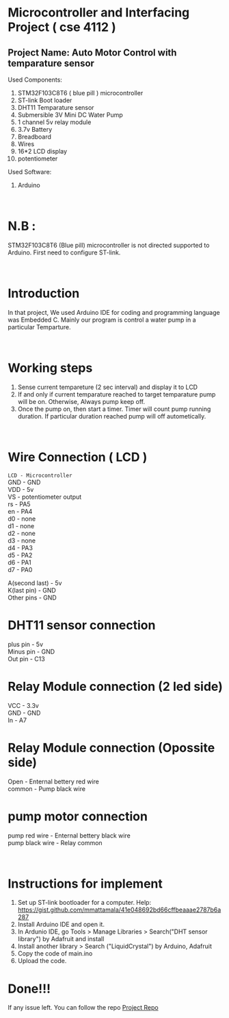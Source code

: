 # Microcontroller and Interfacing Project ( cse 4112 )
## Project Name: Auto Motor Control with temparature sensor

Used Components:
1. STM32F103C8T6 ( blue pill ) microcontroller
2. ST-link Boot loader
3. DHT11 Temparature sensor
4. Submersible 3V Mini DC Water Pump
5. 1 channel 5v relay module
6. 3.7v Battery
7. Breadboard
8. Wires 
9. 16*2 LCD display 
10. potentiometer

Used Software:
1. Arduino

</br>

# N.B : 
STM32F103C8T6 (Blue pill) microcontroller is not directed supported to Arduino. First need to configure ST-link. 

</br>

# Introduction
In that project, We used Arduino IDE for coding and programming language was Embedded C. Mainly our program is control 
a water pump in a particular Temparture. 

<br>

# Working steps
1. Sense current tempareture (2 sec interval) and display it to LCD
2. If and only if current temparature reached to target temparature pump will be on. Otherwise, Always pump keep off.
3. Once the pump on, then start a timer. Timer will count pump running duration. If particular duration reached pump 
will off autometically.

<br>

# Wire Connection ( LCD )
<code>LCD - Microcontroller</code><br>
GND - GND <br>
VDD - 5v <br>
VS - potentiometer output <br>
rs - PA5 <br>
en - PA4 <br>
d0 - none <br>
d1 - none <br>
d2 - none <br>
d3 - none <br>
d4 - PA3 <br>
d5 - PA2 <br>
d6 - PA1 <br>
d7 - PA0 <br>

A(second last) - 5v <br>
K(last pin) - GND <br>
Other pins - GND <br>

# DHT11 sensor connection
plus pin - 5v <br>
Minus pin - GND <br>
Out pin - C13 <br>

# Relay Module connection (2 led side)
VCC - 3.3v  <br>
GND - GND <br>
In - A7 <br>

# Relay Module connection (Opossite side)
Open - Enternal bettery red wire <br>
common - Pump black wire <br>

# pump motor connection
pump red wire - Enternal bettery black wire <br>
pump black wire - Relay common <br>

<br>

# Instructions for implement 
1. Set up ST-link bootloader for a computer. Help: <a href="https://gist.github.com/mmattamala/41e048692bd66cffbeaaae2787b6a287">https://gist.github.com/mmattamala/41e048692bd66cffbeaaae2787b6a287</a>
2. Install Arduino IDE and open it.
3. In Ardunio IDE, go Tools > Manage Libraries > Search("DHT sensor library") by Adafruit and install
4. Install another library > Search ("LiquidCrystal") by Arduino, Adafruit
5. Copy the code of main.ino
6. Upload the code.


# Done!!!
If any issue left. You can follow the repo <a href="https://github.com/tonmoy-1705025/microcontroller-cse-4112">Project Repo</a>


